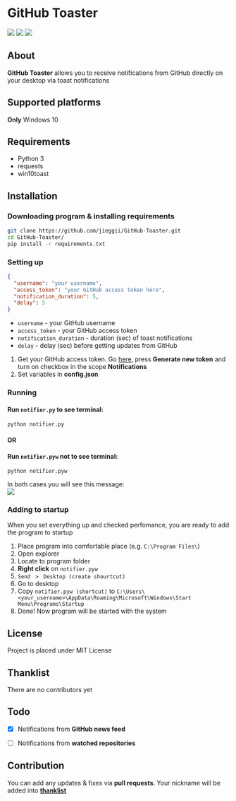 # GitHub Toaster
<img src="https://img.shields.io/badge/contributions-welcome-brightgreen.svg?style=flat">
<img src="https://app.snyk.io/test/github/jieggii/GitHub-Toaster/badge.svg?targetFile=requirements.txt">

<img src="https://imgur.com/3ekMkWy.jpg">

## About
<b>GitHub Toaster</b> allows you to receive notifications from GitHub directly on your desktop via toast notifications


## Supported platforms
<b>Only</b> Windows 10

## Requirements
* Python 3
* requests
* win10toast

## Installation
### Downloading program & installing requirements
```bash
git clone https://github.com/jieggii/GitHub-Toaster.git
cd GitHub-Toaster/
pip install -r requirements.txt
```

### Setting up
```json
{  
  "username": "your username",  
  "access_token": "your GitHub access token here",  
  "notification_duration": 5,  
  "delay": 5  
}
```
* ```username``` - your GitHub username
* ```access_token``` - your GitHub access token
* ```notification_duration``` - duration (sec) of toast notifications
* ```delay``` - delay (sec) before getting updates from GitHub

1. Get your GitHub access token. Go <a href="https://github.com/settings/tokens">here</a>, press <b>Generate new token</b> and turn on checkbox in the scope <b>Notifications</b>
2. Set variables in <b>config.json</b>

### Running
#### Run ```notifier.py``` to see terminal:
```python notifier.py```

#### OR

#### Run ```notifier.pyw``` not to see terminal:
```python notifier.pyw```

In both cases you will see this message:
<br>
<img src="https://imgur.com/SouzUJf.jpg">

### Adding to startup
When you set everything up and checked perfomance, you are ready to add the program to startup
1. Place program into comfortable place (e.g. ```C:\Program Files\```)
2. Open explorer
3. Locate to program folder
4. <b>Right click</b> on ```notifier.pyw``` 
5. ```Send ``` ```>``` ``` Desktop (create shourtcut)```
6. Go to desktop
7. Copy ```notifier.pyw (shortcut)``` to ```C:\Users\<your_username>\AppData\Roaming\Microsoft\Windows\Start Menu\Programs\Startup```
8. Done! Now program will be started with the system

## License
Project is placed under MIT License

## Thanklist
There are no contributors yet

## Todo
 - [x] Notifications from <b>GitHub news feed</b>
 - [ ] Notifications from <b>watched repositories</b>


## Contribution
You can add any updates & fixes via  <b>pull requests</b>. Your nickname will be added into <a href="#thanklist"><b>thanklist</b></a>
